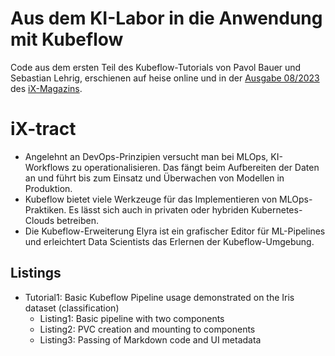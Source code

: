 # Aus dem KI-Labor in die Anwendung mit Kubeflow
Code aus dem ersten Teil des Kubeflow-Tutorials von Pavol Bauer und Sebastian Lehrig, erschienen auf heise online und in der [Ausgabe 08/2023](https://www.heise.de/select/ix/2023/8/2311014134422023433) des [iX-Magazins](https://www.heise.de/select/ix/2023/8).

# iX-tract
- Angelehnt an DevOps-Prinzipien versucht man bei MLOps, KI-Workflows zu operationalisieren. Das fängt beim Aufbereiten der Daten an und führt bis zum Einsatz und Überwachen von Modellen in Produktion.
- Kubeflow bietet viele Werkzeuge für das Implementieren von MLOps-Praktiken. Es lässt sich auch in privaten oder hybriden Kubernetes-Clouds betreiben.
- Die Kubeflow-Erweiterung Elyra ist ein grafischer Editor für ML-Pipelines und erleichtert Data Scientists das Erlernen der Kubeflow-Umgebung.

## Listings
- Tutorial1: Basic Kubeflow Pipeline usage demonstrated on the Iris dataset (classification)
  - Listing1: Basic pipeline with two components
  - Listing2: PVC creation and mounting to components
  - Listing3: Passing of Markdown code and UI metadata
